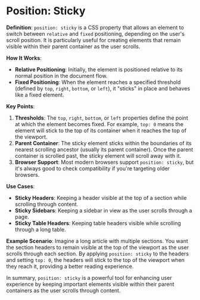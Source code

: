 # Position: Sticky

**Definition**:
`position: sticky` is a CSS property that allows an element to switch between `relative` and `fixed` positioning, depending on the user's scroll position. It is particularly useful for creating elements that remain visible within their parent container as the user scrolls.

**How It Works**:
- **Relative Positioning**: Initially, the element is positioned relative to its normal position in the document flow.
- **Fixed Positioning**: When the element reaches a specified threshold (defined by `top`, `right`, `bottom`, or `left`), it "sticks" in place and behaves like a fixed element.

**Key Points**:
1. **Thresholds**: The `top`, `right`, `bottom`, or `left` properties define the point at which the element becomes fixed. For example, `top: 0` means the element will stick to the top of its container when it reaches the top of the viewport.
2. **Parent Container**: The sticky element sticks within the boundaries of its nearest scrolling ancestor (usually its parent container). Once the parent container is scrolled past, the sticky element will scroll away with it.
3. **Browser Support**: Most modern browsers support `position: sticky`, but it's always good to check compatibility if you're targeting older browsers.

**Use Cases**:
- **Sticky Headers**: Keeping a header visible at the top of a section while scrolling through content.
- **Sticky Sidebars**: Keeping a sidebar in view as the user scrolls through a page.
- **Sticky Table Headers**: Keeping table headers visible while scrolling through a long table.

**Example Scenario**:
Imagine a long article with multiple sections. You want the section headers to remain visible at the top of the viewport as the user scrolls through each section. By applying `position: sticky` to the headers and setting `top: 0`, the headers will stick to the top of the viewport when they reach it, providing a better reading experience.

In summary, `position: sticky` is a powerful tool for enhancing user experience by keeping important elements visible within their parent containers as the user scrolls through content.
